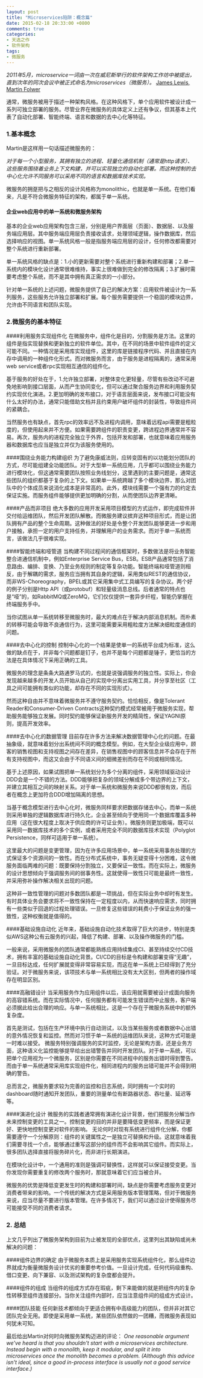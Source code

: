 ```yaml
---
layout: post
title: "Microservices陷阱：概念篇"
date: 2015-02-18 20:33:00 +0800
comments: true
categories: 
- 天选之作
- 软件架构
tags:
- 微服务
---
```

*2011年5月，microservice一词由一次在威尼斯举行的软件架构工作坊中被提出，直到次年的同次会议中被正式命名为microservices（微服务）。* [James Lewis, Martin Folwer](http://martinfowler.com/articles/microservices.html)

通常，微服务被用于描述一种架构风格。在这种风格下，单个应用软件被设计成一系列可独立部署的服务。尽管业界在微服务的具体定义上还有争议，但其基本上代表了自动化部署、智能终端、语言和数据的去中心化等特征。

### 1.基本概念

Martin是这样用一句话描述微服务的：

*对于每一个小型服务，其拥有独立的进程、轻量化通信机制（通常是http请求）、这些服务围绕着业务上下文构建，并可以实现独立的自动化部署。而这种控制的去中心化允许不同服务可以采用不同的语言和数据库技术实现。*

微服务的拥趸把与之相反的设计风格称为monolithic，也就是单一系统。在他们看来，凡是不符合微服务特征的架构，都属于单一系统。

#### 企业web应用中的单一系统和微服务架构
基本的企业web应用架构包含三层，分别是用户界面层（页面）、数据层、以及服务端应用层。其中服务端应用层负责接收请求，处理领域逻辑，操作数据库，然后选择响应的视图。单一系统风格一般是指服务端应用层的设计，任何修改都需要对整个系统进行重新部署。

单一系统风格的缺点是：1.小的更新需要对整个系统进行重新构建和部署；2.单一系统内的模块化设计通常很难维持，事实上很难做到完全的修改隔离；3.扩展时需要考虑整个系统，而不是其中拥有真正需求的一小部分。

针对单一系统的上述问题，微服务提供了自己的解决方案：应用软件被设计为一系列服务，这些服务允许独立部署和扩展。每个服务需要提供一个稳固的模块边界，允许由不同语言和团队实现。

### 2.微服务的基本特征

####利用服务实现组件化
在微服务中，组件化是目的，分割服务是方法。这里的组件是指实现替换和更新独立的软件单位。其中，在不同的场景中软件组件的定义可能不同。一种情况是采用库实现组件，这里的库是链接程序代码、并且直接在内存中调用的一种组件化形式。而对微服务而言，由于服务是进程隔离的，通常采用web service或者rpc实现相互通信的组件化。

基于服务的好处在于，1.允许独立部署，对整体变化更轻量，尽管有些改动不可避免地影响到接口层面，从而产生协同变化，但可以通过聚合服务边界和利用服务契约实现优化演进。2.更加明确的发布接口，对于语言层面来说，发布接口可能没有什么太好的办法，通常只能借助文档并且约束用户破坏组件的封装性，导致组件间的紧耦合。

当然服务也有缺点，首先rpc的效率远不及进程内调用，意味着远程api需要是粗粒度的，但使用起来并不方便。如果需要跨组件的职责变更，跨进程边界通常并不容易。再次，服务内的进程完全独立于外界，包括开发和部署，也就意味着应用服务器和数据库也应当是独立并仅为该服务使用的。

####围绕业务能力构建组织
为了避免康威法则，应转变固有的以功能划分团队的方式，尽可能组建全功能团队。对于大型单一系统应用，几乎都可以围绕业务能力进行模块化，但这通常需要团队按照业务线划分，这里遇到的主要问题是，通常这些团队的组织都基于复杂的上下文。如果单一系统跨越了多个模块边界，那么对团队中的个体成员来说消化成本是非常高的。此外，模块线需要一个强有力的约定去保证实施。而服务组件能够提供更加明确的分割，从而使团队边界更清晰。

####产品而非项目
绝大多数的应用开发采用项目模型的方式运作，即完成软件并交付给运维团队，然后开发团队解散。而微服务建议摈弃这种项目形式，而是让团队拥有产品的整个生命周期。这种做法的好处是令整个开发团队能够更进一步和用户接触，承担一定的用户支持任务，并理解用户的业务需求。而对于单一系统而言，该做法几乎很难实现。

####智能终端和哑管道
当构建不同过程间的通信框架时，多数做法是将业务智能整合进通信机制中，例如Enterprise Service Bus，ESB。ESB产品通常包括了消息路由、编排、变换、乃至业务规则的制定等复杂功能。智能终端和哑管道则相反，由于解耦的需求，服务应当拥有其自身的逻辑，采用类似REST的通信协议，而非WS-Choreography，BPEL或其它采用集中式工具编写的复杂协议。两个好的例子分别是Http API（或protobuf）和轻量级消息总线。后者通常的特点也是“哑”的，如RabbitMQ或ZeroMQ，它们仅仅提供一套异步纤程，智能仍掌握在终端服务手中。

当你试图从单一系统转移至微服务时，最大的难点在于解决内部消息机制。而朴素的转移可能会导致不良通信行为，这里可能需要采用粗粒度方法解决细粒度通信的问题。

####去中心化的控制
控制中心化的一个结果是使单一的系统平台成为标准，这么做的缺点在于，并非每个问题都是钉子，也并不是每个问题都是锤子，更恰当的方法是在具体情况下采用正确的工具。

微服务的理念是条条大路通罗马式的，也就是说强调服务的独立性。实际上，你会发现越来越多的开发人员开始从自己的实现中分离出实用工具，并分享至社区（工具之间可能拥有类似的功能，却存在不同的实现形式）。

然而这种自由并不意味着微服务并不遵守服务契约。恰恰相反，像是Tolerant Reader和Consumer-Driven Contracts这种契约模式经常被用于微服务实现，帮助服务能够独立发展。同时契约能够保证新服务开发的精简性，保证YAGNI原则，提高开发效率。

####去中心化的数据管理
目前存在许多方法来解决数据管理中心化的问题。在最抽象级，就意味着划分出系统间不同的概念模型。例如，在大型企业级应用中，顾客的销售视图和支持视图之间存在差异，在销售视图中的顾客信息并不会存在于所有支持视图中，而这又会由于不同语义间的细微差别而存在不同或相同情况。

基于上述原因，如果试图把单一系统划分为多个分离的组件，采用领域驱动设计DDD会是一个不错的方法。DDD能够把复杂的领域分解成多个带边界的上下文，并建立其相互之间的映射关系。对于单一系统和微服务来说DDD都很有效，而后者在概念上更加符合DDD增加隔离的思想。

当基于概念模型进行去中心化时，微服务同样要求把数据存储去中心，而单一系统则采用单独的逻辑数据库进行持久化，企业甚至倾向于使用同一个数据库覆盖多种应用（这在很大程度上取决于供应商的许可证业务）。微服务则更加极端，既可以采用同一数据库技术的多个实例，或者采用完全不同的数据库技术实现（Polyglot Persistence，同样可适用于单一系统）。

这里最大的问题是变更管理，因为在许多应用场景中，单一系统采用事务处理的方式保证多个资源间的一致性。而在分布式系统中，事务无疑变得十分困难，这令微服务面临两难的问题：既要保持分割独立，又要保证一致性。而在实际上，微服务的设计思想倾向于强调服务间的弱事务性。这就使得一致性只可能是最终一致性，并采用弥补操作解决相关出现的问题。

这种非一致性管理的问题对多数团队都是一项挑战，但在实际业务中却时有发生。有时具体业务会要求将不一致性保持在一定程度以内，从而快速响应需求，同时拥有一些类似于回退的过程处理错误。一旦修复这些错误的耗费小于保证业务的强一致性，这种权衡就是值得的。

####基础设施自动化
近年来，基础设施自动化技术取得了巨大的进步，特别是类似AWS这种公有云服务的兴起，降低了构建、部署、以及操作微服务的门槛。

一般来说，采用微服务的团队通常都能熟练应用持续集成CI、甚至持续交付CD技术，拥有丰富的基础设施自动化背景。CI/CD的目标是令构建和部署变得“无趣”，一旦目标达成，任何扩展就变得非常容易实现，而这在单一系统上已经得到了充分验证。对于微服务来说，该项技术与单一系统相比没有太大区别，但两者的操作域存在明显区别。

####高融错设计
当采用服务作为应用组件以后，该应用就需要被设计成面向服务的高容错系统。而在实际情况中，任何服务都有可能发生错误而中止服务，客户端必须据此给出合理的响应。与单一系统相比，这是一个存在于微服务系统中的额外复杂度。

首先是测试，包括在生产环境中执行自动测试，以及当某些服务或者数据中心出错的意外情况恢复和监控。然而对习惯于单一系统的运维团队来说，这种方式可能是一时难以接受。
微服务特别强调服务的实时监控，无论是架构方面，还是业务方面，这种语义化监控能够提早给出出错警告并同时开发团队。对于单一系统，可以把单个应用视为一个微服务，区别是你需要在不同进程中的服务出错时得到警告。而由于单一系统通常采用库实现组件化，相同进程内的服务出错可能并不会得到明确的警告。

总而言之，微服务要求较为完善的监控和日志系统，同时拥有一个实时的dashboard随时通知开发团队，重要的测量单位有断路器状态、吞吐量、延迟等等。

####演进化设计
微服务的实践者通常拥有演进化设计背景，他们把服务分解当作未来控制变更的工具之一。控制变更的目的并非是要降低变更频率，而是保证更好、更快地控制变更对软件的影响。
无论何时对现有系统进行组件化分解，你都需要遵守一个分解原则：组件的关键属性之一是独立可替换和升级。这就意味着我们需要寻找一个点，能够通过重写这部分的组件而不会影响其它组件。而实际上，很多团队选择直接将服务碎片化，而非进行长期演进。

在模块化设计中，一个通用的准则是强调可替换性，这样就可以保证接受变更。当你发现你需要重复的修改两个服务时，那就意味着它们应当被合并。

微服务的优势是降低变更发生时的构建和部署时间，缺点是你需要考虑服务变更对消费者带来的影响。一个传统的解决方式是采用服务版本管理策略，但对于微服务来说，应当尽量不要进行版本管理。在许多情况下，我们可以通过设计使得服务尽可能接受不同的消费者请求。

### 2. 总结
上文几乎列出了微服务架构到目前为止被发现的全部优点，这里列出其缺陷或尚未解决的问题：

####组件边界的确定
由于微服务本质上是采用服务实现系统组件化，那么组件边界就成为衡量微服务设计优劣的重要参考价值。一旦设计完成，任何代码级重构、借口变更、向下兼容、以及测试架构的复杂度都会提升。

####组件的组成
当组件的组成方式存在瑕疵，剩下来能做的就是把组件内的复杂性转移至组件连接部分。当你关注组件内部时，应当注意组件间的组成方式设计。

####团队技能
任何新技术都倾向于更适合拥有中高级能力的团队，但并非对其它团队完全无用。即使是采用单一系统，某些团队依然做的一团糟，而微服务表现如何犹未可知。

最后给出Martin对何时向微服务架构迈进的评论：
*One reasonable argument we've heard is that you shouldn't start with a microservices architecture. Instead begin with a monolith, keep it modular, and split it into microservices once the monolith becomes a problem. (Although this advice isn't ideal, since a good in-process interface is usually not a good service interface.)*